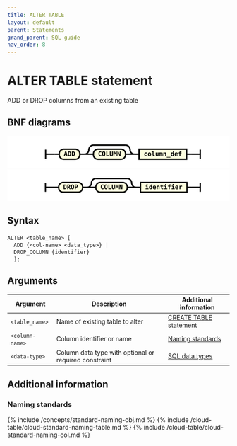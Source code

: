 ```yaml
---
title: ALTER TABLE
layout: default
parent: Statements
grand_parent: SQL guide
nav_order: 8
---
```


# ALTER TABLE statement

ADD or DROP columns from an existing table

## BNF diagrams

<!---NOTE: alter_table_stmt.svg IS WRONG:
* It omits table_name
* RENAME is not yet implemented and reported reported as JIRA CLOUD-1884
The statement in the Syntax is correct and I've tested it
![expr](/assets/images/sql-guide/alter_table_stmt.svg)-->

![expr](/assets/images/sql-guide/add_column.svg)
![expr](/assets/images/sql-guide/drop_column.svg)

## Syntax

```
ALTER <table_name> [
  ADD {<col-name> <data_type>} |
  DROP_COLUMN {identifier}
  ];
```

## Arguments

| Argument | Description | Additional information |
|---|---|---|
| `<table_name>` | Name of existing table to alter | [CREATE TABLE statement](/docs/sql-guide/statements/statement-table-create) |
| `<column-name>` | Column identifier or name | [Naming standards](#naming-standards) |
| `<data-type>` | Column data type with optional or required constraint | [SQL data types](/docs/sql-guide/data-types/data-types-home) |

## Additional information

### Naming standards

{% include /concepts/standard-naming-obj.md %}
{% include /cloud-table/cloud-standard-naming-table.md %}
{% include /cloud-table/cloud-standard-naming-col.md %}
